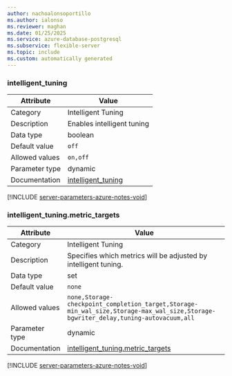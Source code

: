 ```yaml
---
author: nachoalonsoportillo
ms.author: ialonso
ms.reviewer: maghan
ms.date: 01/25/2025
ms.service: azure-database-postgresql
ms.subservice: flexible-server
ms.topic: include
ms.custom: automatically generated
---
```

### intelligent_tuning

| Attribute | Value |
| --- | --- |
| Category | Intelligent Tuning |
| Description | Enables intelligent tuning |
| Data type | boolean |
| Default value | `off` |
| Allowed values | `on,off` |
| Parameter type | dynamic |
| Documentation | [intelligent_tuning](https://go.microsoft.com/fwlink/?linkid=2274150) |


[!INCLUDE [server-parameters-azure-notes-void](./server-parameters-azure-notes-void.md)]



### intelligent_tuning.metric_targets

| Attribute | Value |
| --- | --- |
| Category | Intelligent Tuning |
| Description | Specifies which metrics will be adjusted by intelligent tuning. |
| Data type | set |
| Default value | `none` |
| Allowed values | `none,Storage-checkpoint_completion_target,Storage-min_wal_size,Storage-max_wal_size,Storage-bgwriter_delay,tuning-autovacuum,all` |
| Parameter type | dynamic |
| Documentation | [intelligent_tuning.metric_targets](https://go.microsoft.com/fwlink/?linkid=2274150) |


[!INCLUDE [server-parameters-azure-notes-void](./server-parameters-azure-notes-void.md)]



